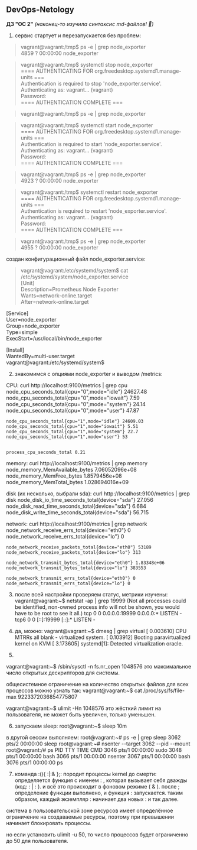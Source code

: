 ## DevOps-Netology
**ДЗ "ОС 2"** *(наконец-то изучила синтаксис md-файлов! :whale2:)*

1. сервис стартует и перезапускается без проблем:

>vagrant@vagrant:/tmp$ ps -e | grep node_exporter  
   4859 ?        00:00:00 node_exporter

>vagrant@vagrant:/tmp$ systemctl stop node_exporter  
==== AUTHENTICATING FOR org.freedesktop.systemd1.manage-units ===  
Authentication is required to stop 'node_exporter.service'.  
Authenticating as: vagrant... (vagrant)  
Password:  
==== AUTHENTICATION COMPLETE ===  

>vagrant@vagrant:/tmp$ ps -e | grep node_exporter  

>vagrant@vagrant:/tmp$ systemctl start node_exporter  
==== AUTHENTICATING FOR org.freedesktop.systemd1.manage-units ===  
Authentication is required to start 'node_exporter.service'.  
Authenticating as: vagrant... (vagrant)  
Password:  
==== AUTHENTICATION COMPLETE ===  

>vagrant@vagrant:/tmp$ ps -e | grep node_exporter  
   4923 ?        00:00:00 node_exporter  

>vagrant@vagrant:/tmp$ systemctl restart node_exporter  
==== AUTHENTICATING FOR org.freedesktop.systemd1.manage-units ===  
Authentication is required to restart 'node_exporter.service'.  
Authenticating as: vagrant... (vagrant)  
Password:  
==== AUTHENTICATION COMPLETE ===  

>vagrant@vagrant:/tmp$ ps -e | grep node_exporter  
   4955 ?        00:00:00 node_exporter  

создан конфигурационный файл node_exporter.service:

>vagrant@vagrant:/etc/systemd/system$ cat /etc/systemd/system/node_exporter.service  
[Unit]  
Description=Prometheus Node Exporter  
Wants=network-online.target  
After=network-online.target  

[Service]  
User=node_exporter  
Group=node_exporter  
Type=simple  
ExecStart=/usr/local/bin/node_exporter  

[Install]  
WantedBy=multi-user.target  
vagrant@vagrant:/etc/systemd/system$  


2. знакомимся с опциями node_exporter и выводом /metrics:

CPU: curl http://localhost:9100/metrics | grep cpu 
	node_cpu_seconds_total{cpu="0",mode="idle"} 24627.48
	node_cpu_seconds_total{cpu="0",mode="iowait"} 7.59
	node_cpu_seconds_total{cpu="0",mode="system"} 24.14
	node_cpu_seconds_total{cpu="0",mode="user"} 47.87
		
	node_cpu_seconds_total{cpu="1",mode="idle"} 24609.03
	node_cpu_seconds_total{cpu="1",mode="iowait"} 5.51
	node_cpu_seconds_total{cpu="1",mode="system"} 22.7
	node_cpu_seconds_total{cpu="1",mode="user"} 53

		
	process_cpu_seconds_total 0.21

memory: curl http://localhost:9100/metrics | grep memory
	node_memory_MemAvailable_bytes 7.06052096e+08
	node_memory_MemFree_bytes 1.8579456e+08
	node_memory_MemTotal_bytes 1.028694016e+09
		
disk (их несколько, выбрали sda): curl http://localhost:9100/metrics | grep disk
	node_disk_io_time_seconds_total{device="sda"} 27.056
	node_disk_read_time_seconds_total{device="sda"} 6.684
	node_disk_write_time_seconds_total{device="sda"} 56.715
		
network: curl http://localhost:9100/metrics | grep network
	node_network_receive_errs_total{device="eth0"} 0
	node_network_receive_errs_total{device="lo"} 0
	
	node_network_receive_packets_total{device="eth0"} 53189
	node_network_receive_packets_total{device="lo"} 313
	
	node_network_transmit_bytes_total{device="eth0"} 1.83348e+06
	node_network_transmit_bytes_total{device="lo"} 383553
	
	node_network_transmit_errs_total{device="eth0"} 0
	node_network_transmit_errs_total{device="lo"} 0

3. после всей настройки проверяем статус, метрики изучены:
	vagrant@vagrant:~$ netstat -ap | grep 19999
	(Not all processes could be identified, non-owned process info
	 will not be shown, you would have to be root to see it all.)
	tcp        0      0 0.0.0.0:19999           0.0.0.0:*               LISTEN      -
	tcp6       0      0 [::]:19999              [::]:*                  LISTEN      -

4. да, можно:
vagrant@vagrant:~$ dmesg | grep virtual
[    0.003610] CPU MTRRs all blank - virtualized system.
[    0.103912] Booting paravirtualized kernel on KVM
[    3.173605] systemd[1]: Detected virtualization oracle.

5. 
vagrant@vagrant:~$ /sbin/sysctl -n fs.nr_open
1048576
это максимальное число открытых дескрипторов для системы.

общесистемное ограничение на количество открытых файлов для всех процессов можно узнать так:
vagrant@vagrant:~$ cat /proc/sys/fs/file-max
9223372036854775807

vagrant@vagrant:~$ ulimit -Hn
1048576
это жёсткий лимит на пользователя, не может быть увеличен, только уменьшен.

6. запускаем sleep:
root@vagrant:~$ sleep 10m

в другой сессии выполняем:
root@vagrant:~# ps -e | grep sleep
   3062 pts/2    00:00:00 sleep
root@vagrant:~# nsenter --target 3062 --pid --mount
root@vagrant:/# ps
    PID TTY          TIME CMD
   3046 pts/1    00:00:00 sudo
   3048 pts/1    00:00:00 bash
   3066 pts/1    00:00:00 nsenter
   3067 pts/1    00:00:00 bash
   3076 pts/1    00:00:00 ps

7. команда :(){ :|:& };: породит процессы kernel до смерти: 
определяется функция с именем : , которая вызывает себя дважды (код: : | : ).
и всё это происходит в фоновом режиме ( & ). 
после ; определение функции выполнено, и функция : запускается.
таким образом, каждый экземпляр : начинает два новых : и так далее.

система в пользовательской зоне ресурсов имеет определённое ограничение на создаваемые ресурсы,
поэтому при превышении начинает блокировать процессы. 

но если установить ulimit -u 50, то число процессов будет ограниченно до 50 для пользователя. 